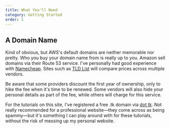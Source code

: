 ```yaml
---
title: What You'll Need
category: Getting Started
order: 1
---
```


## A Domain Name

Kind of obvious, but AWS's default domains are neither memorable nor pretty. Who you buy your domain name from is really up to you. Amazon sell domains via their Route 53 service. I've personally had good experience with [Namecheap](https://www.namecheap.com). Sites such as [TLD List](https://tld-list.com) will compare prices across multiple vendors.

Be aware that some providers discount the first year of ownership, only to hike the fee when it's time to be renewed. Some vendors will also hide your personal details as part of the fee, while others will charge for this service.

For the tutorials on this site, I've registered a free .tk domain via [dot tk](http://www.dot.tk). Not really recommended for a professional website—they come across as being spammy—but it's something I can play around with for these tutorials, without the risk of messing up my personal website.
